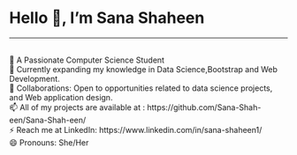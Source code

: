 # Hello 👋, I’m Sana Shaheen
<hr>
<br>
👀 A Passionate Computer Science Student <br>
🌱 Currently expanding my knowledge in Data Science,Bootstrap and Web Development.<br>
💞️ Collaborations: Open to opportunities related to data science projects, and Web application design.<br>
📫 All of my projects are available at : https://github.com/Sana-Shah-een/Sana-Shah-een/ <br>
⚡ Reach me at LinkedIn: https://www.linkedin.com/in/sana-shaheen1/ <br>
😄 Pronouns: She/Her
